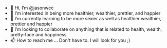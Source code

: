 - 👋 Hi, I’m @jasonwcc
- 👀 I’m interested in being more healthier, wealthier, prettier, and happier
- 🌱 I’m currently learning to be more sexier as well as healthier wealthier, prettier and happier
- 💞️ I’m looking to collaborate on anything that is related to health, wealth, pretty-face and happiness
- 📫 How to reach me ... Don't have to. I will look for you ;)

<!---
jasonwcc/jasonwcc is a ✨ special ✨ repository because its `README.md` (this file) appears on your GitHub profile.
You can click the Preview link to take a look at your changes.
--->
